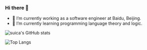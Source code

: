 ### Hi there 👋

- 🔭 I’m currently working as a software engineer at Baidu, Beijing.
- 🌱 I’m currently learning programming language theory and logic.

<!--
**suica/suica** is a ✨ _special_ ✨ repository because its `README.md` (this file) appears on your GitHub profile.

Here are some ideas to get you started:


- 👯 I’m looking to collaborate on ...
- 🤔 I’m looking for help with ...
- 💬 Ask me about ...
- 📫 How to reach me: ...
- 😄 Pronouns: they/them.
- ⚡ Fun fact: ...
-->

![suica's GitHub stats](https://github-readme-stats.vercel.app/api?username=suica&show_icons=true&theme=transparent)

![Top Langs](https://github-readme-stats.vercel.app/api/top-langs/?username=suica&layout=donut)

